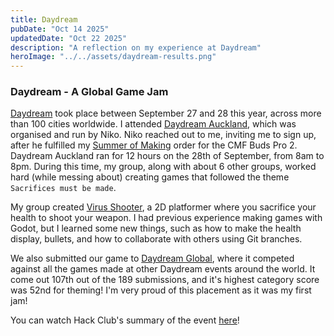 ```yaml
---
title: Daydream
pubDate: "Oct 14 2025"
updatedDate: "Oct 22 2025"
description: "A reflection on my experience at Daydream"
heroImage: "../../assets/daydream-results.png"
---
```


### Daydream - A Global Game Jam

[Daydream](https://daydream.hackclub.com) took place between September 27 and 28 this year, across more than 100 cities worldwide.
I attended [Daydream Auckland](https://daydream.hackclub.com/auckland), which was organised and run by Niko. Niko reached out to me, inviting me to sign up, after he fulfilled my [Summer of Making](/posts/summer-of-making/) order for the CMF Buds Pro 2.
Daydream Auckland ran for 12 hours on the 28th of September, from 8am to 8pm. During this time, my group, along with about 6 other groups, worked hard (while messing about) creating games that followed the theme `Sacrifices must be made`.

My group created [Virus Shooter](https://dekoder-py.itch.io/daydream-virus-shooter), a 2D platformer where you sacrifice your health to shoot your weapon. I had previous experience making games with Godot, but I learned some new things, such as how to make the health display, bullets, and how to collaborate with others using Git branches.

We also submitted our game to [Daydream Global](https://itch.io/jam/daydream-global), where it competed against all the games made at other Daydream events around the world. 
It come out 107th out of the 189 submissions, and it's highest category score was 52nd for theming! I'm very proud of this placement as it was my first jam!

You can watch Hack Club's summary of the event [here](https://youtu.be/vvdoW2gh9YU)!
